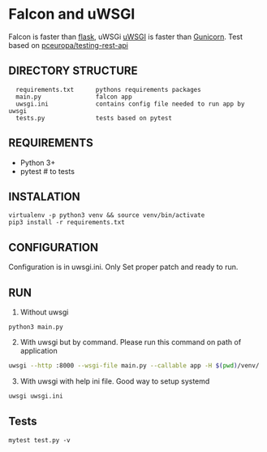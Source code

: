 # Falcon and uWSGI
Falcon is faster than [flask](https://github.com/pallets/flask), uWSGi [uWSGI](https://github.com/nbit/uwsgi) is faster than [Gunicorn](https://github.com/benoitc/gunicorn).
Test based on [pceuropa/testing-rest-api](https://github.com/pceuropa/testing-rest-api)

DIRECTORY STRUCTURE
-------------------
      requirements.txt      pythons requirements packages 
      main.py               falcon app
      uwsgi.ini             contains config file needed to run app by uwsgi
      tests.py              tests based on pytest

REQUIREMENTS
------------
- Python 3+
- pytest # to tests

INSTALATION
----------
```
virtualenv -p python3 venv && source venv/bin/activate
pip3 install -r requirements.txt
```

CONFIGURATION
----------
Configuration is in uwsgi.ini. Only Set proper patch and ready to run.

RUN
----------
1. Without uwsgi
```
python3 main.py
```

2. With uwsgi but by command. Please run this command on path of application
```bash
uwsgi --http :8000 --wsgi-file main.py --callable app -H $(pwd)/venv/
```

3. With uwsgi with help ini file. Good way to setup systemd
```bash
uwsgi uwsgi.ini
```


Tests
---------------
```
mytest test.py -v
```
